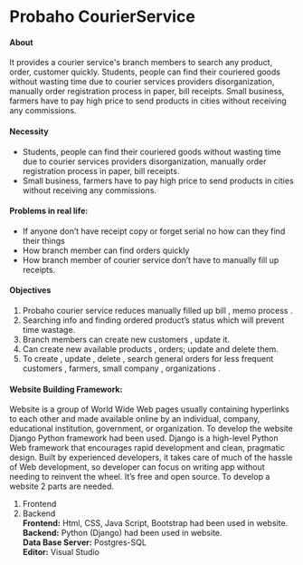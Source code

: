 # Probaho CourierService
####  About
It provides a courier service's branch members to search any product, order, customer quickly. Students, people can find their couriered goods without wasting time due to courier services providers disorganization, manually order registration process in paper, bill receipts.
Small business, farmers have to pay high price to send products in cities without receiving any commissions.

#### 	Necessity 
*	Students, people can find their couriered goods without wasting time due to courier services providers disorganization, manually order registration process in paper, bill receipts.
*	Small business, farmers have to pay high price to send products in cities without receiving any commissions.

####  Problems in real life:
*	If anyone don’t have receipt copy or forget serial no how can they find their things
*	How branch member can find orders quickly
*	How branch member of courier service don’t have to manually fill up receipts.

#### Objectives
 1. Probaho courier service reduces manually filled up bill , memo process .
 1. Searching info and finding ordered product’s status which will prevent time wastage.
 1. Branch members can create new customers , update it.
 1. Can create new available products , orders; update and delete them.
 1. To create , update , delete , search  general orders for less frequent customers , farmers, small company , organizations .
 
#### Website Building Framework:
Website is a group of World Wide Web pages usually containing hyperlinks to each other and made available online by an individual, company, educational institution, government, or organization. 
To develop the website Django Python framework had been used. Django is a high-level Python Web framework that encourages rapid development and clean, pragmatic design. Built by experienced developers, it takes care of much of the hassle of Web development, so developer can focus on writing app without needing to reinvent the wheel. It’s free and open source.
To develop a website 2 parts are needed.
1.	Frontend
1.	Backend <br>
**Frontend:** Html, CSS, Java Script, Bootstrap had been used in website.<br>
**Backend:** Python (Django) had been used in website.<br>
**Data Base Server:** Postgres-SQL<br>
**Editor:** Visual Studio<br>

